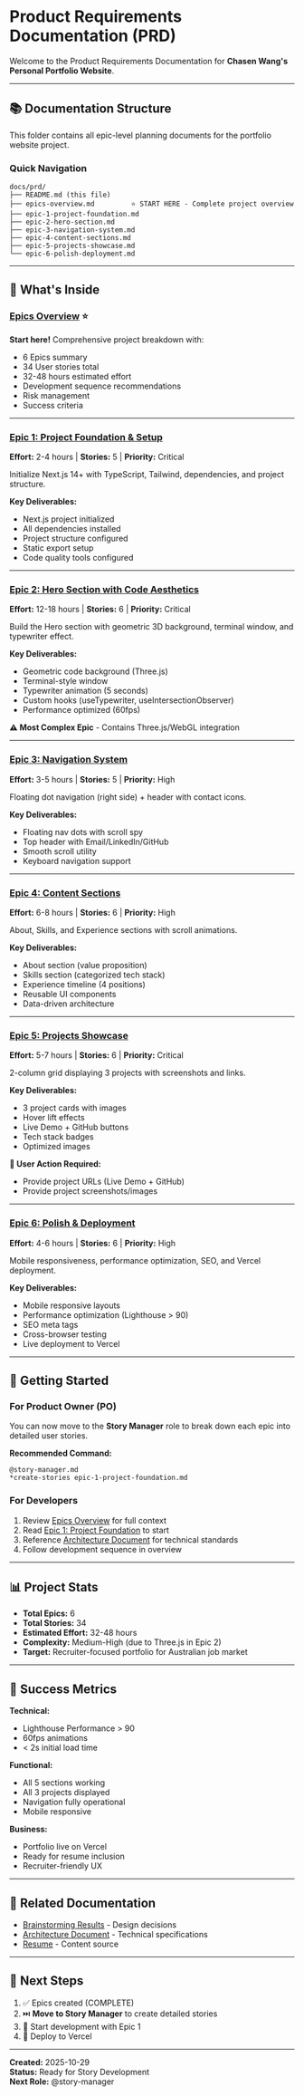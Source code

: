 # Product Requirements Documentation (PRD)

Welcome to the Product Requirements Documentation for **Chasen Wang's Personal Portfolio Website**.

---

## 📚 Documentation Structure

This folder contains all epic-level planning documents for the portfolio website project.

### Quick Navigation

```
docs/prd/
├── README.md (this file)
├── epics-overview.md         ⭐ START HERE - Complete project overview
├── epic-1-project-foundation.md
├── epic-2-hero-section.md
├── epic-3-navigation-system.md
├── epic-4-content-sections.md
├── epic-5-projects-showcase.md
└── epic-6-polish-deployment.md
```

---

## 🎯 What's Inside

### [Epics Overview](./epics-overview.md) ⭐

**Start here!** Comprehensive project breakdown with:

- 6 Epics summary
- 34 User stories total
- 32-48 hours estimated effort
- Development sequence recommendations
- Risk management
- Success criteria

---

### [Epic 1: Project Foundation & Setup](./epic-1-project-foundation.md)

**Effort:** 2-4 hours | **Stories:** 5 | **Priority:** Critical

Initialize Next.js 14+ with TypeScript, Tailwind, dependencies, and project structure.

**Key Deliverables:**

- Next.js project initialized
- All dependencies installed
- Project structure configured
- Static export setup
- Code quality tools configured

---

### [Epic 2: Hero Section with Code Aesthetics](./epic-2-hero-section.md)

**Effort:** 12-18 hours | **Stories:** 6 | **Priority:** Critical

Build the Hero section with geometric 3D background, terminal window, and typewriter effect.

**Key Deliverables:**

- Geometric code background (Three.js)
- Terminal-style window
- Typewriter animation (5 seconds)
- Custom hooks (useTypewriter, useIntersectionObserver)
- Performance optimized (60fps)

**⚠️ Most Complex Epic** - Contains Three.js/WebGL integration

---

### [Epic 3: Navigation System](./epic-3-navigation-system.md)

**Effort:** 3-5 hours | **Stories:** 5 | **Priority:** High

Floating dot navigation (right side) + header with contact icons.

**Key Deliverables:**

- Floating nav dots with scroll spy
- Top header with Email/LinkedIn/GitHub
- Smooth scroll utility
- Keyboard navigation support

---

### [Epic 4: Content Sections](./epic-4-content-sections.md)

**Effort:** 6-8 hours | **Stories:** 6 | **Priority:** High

About, Skills, and Experience sections with scroll animations.

**Key Deliverables:**

- About section (value proposition)
- Skills section (categorized tech stack)
- Experience timeline (4 positions)
- Reusable UI components
- Data-driven architecture

---

### [Epic 5: Projects Showcase](./epic-5-projects-showcase.md)

**Effort:** 5-7 hours | **Stories:** 6 | **Priority:** Critical

2-column grid displaying 3 projects with screenshots and links.

**Key Deliverables:**

- 3 project cards with images
- Hover lift effects
- Live Demo + GitHub buttons
- Tech stack badges
- Optimized images

**📝 User Action Required:**

- Provide project URLs (Live Demo + GitHub)
- Provide project screenshots/images

---

### [Epic 6: Polish & Deployment](./epic-6-polish-deployment.md)

**Effort:** 4-6 hours | **Stories:** 6 | **Priority:** High

Mobile responsiveness, performance optimization, SEO, and Vercel deployment.

**Key Deliverables:**

- Mobile responsive layouts
- Performance optimization (Lighthouse > 90)
- SEO meta tags
- Cross-browser testing
- Live deployment to Vercel

---

## 🚀 Getting Started

### For Product Owner (PO)

You can now move to the **Story Manager** role to break down each epic into detailed user stories.

**Recommended Command:**

```
@story-manager.md
*create-stories epic-1-project-foundation.md
```

### For Developers

1. Review [Epics Overview](./epics-overview.md) for full context
2. Read [Epic 1: Project Foundation](./epic-1-project-foundation.md) to start
3. Reference [Architecture Document](../ui-architecture.md) for technical standards
4. Follow development sequence in overview

---

## 📊 Project Stats

- **Total Epics:** 6
- **Total Stories:** 34
- **Estimated Effort:** 32-48 hours
- **Complexity:** Medium-High (due to Three.js in Epic 2)
- **Target:** Recruiter-focused portfolio for Australian job market

---

## 🎯 Success Metrics

**Technical:**

- Lighthouse Performance > 90
- 60fps animations
- < 2s initial load time

**Functional:**

- All 5 sections working
- All 3 projects displayed
- Navigation fully operational
- Mobile responsive

**Business:**

- Portfolio live on Vercel
- Ready for resume inclusion
- Recruiter-friendly UX

---

## 🔗 Related Documentation

- [Brainstorming Results](../brainstorming-session-results.md) - Design decisions
- [Architecture Document](../ui-architecture.md) - Technical specifications
- [Resume](../../Chasen_Wang_Resume.md) - Content source

---

## 📅 Next Steps

1. ✅ Epics created (COMPLETE)
2. ⏭️ **Move to Story Manager** to create detailed stories
3. 🔨 Start development with Epic 1
4. 🚀 Deploy to Vercel

---

**Created:** 2025-10-29  
**Status:** Ready for Story Development  
**Next Role:** @story-manager
